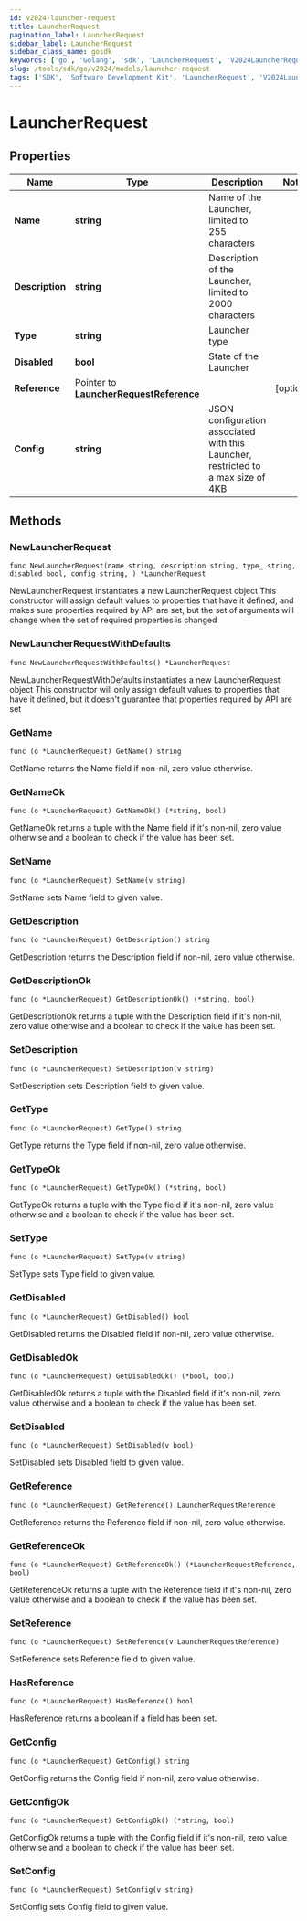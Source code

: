 ```yaml
---
id: v2024-launcher-request
title: LauncherRequest
pagination_label: LauncherRequest
sidebar_label: LauncherRequest
sidebar_class_name: gosdk
keywords: ['go', 'Golang', 'sdk', 'LauncherRequest', 'V2024LauncherRequest'] 
slug: /tools/sdk/go/v2024/models/launcher-request
tags: ['SDK', 'Software Development Kit', 'LauncherRequest', 'V2024LauncherRequest']
---
```


# LauncherRequest

## Properties

Name | Type | Description | Notes
------------ | ------------- | ------------- | -------------
**Name** | **string** | Name of the Launcher, limited to 255 characters | 
**Description** | **string** | Description of the Launcher, limited to 2000 characters | 
**Type** | **string** | Launcher type | 
**Disabled** | **bool** | State of the Launcher | 
**Reference** | Pointer to [**LauncherRequestReference**](launcher-request-reference) |  | [optional] 
**Config** | **string** | JSON configuration associated with this Launcher, restricted to a max size of 4KB  | 

## Methods

### NewLauncherRequest

`func NewLauncherRequest(name string, description string, type_ string, disabled bool, config string, ) *LauncherRequest`

NewLauncherRequest instantiates a new LauncherRequest object
This constructor will assign default values to properties that have it defined,
and makes sure properties required by API are set, but the set of arguments
will change when the set of required properties is changed

### NewLauncherRequestWithDefaults

`func NewLauncherRequestWithDefaults() *LauncherRequest`

NewLauncherRequestWithDefaults instantiates a new LauncherRequest object
This constructor will only assign default values to properties that have it defined,
but it doesn't guarantee that properties required by API are set

### GetName

`func (o *LauncherRequest) GetName() string`

GetName returns the Name field if non-nil, zero value otherwise.

### GetNameOk

`func (o *LauncherRequest) GetNameOk() (*string, bool)`

GetNameOk returns a tuple with the Name field if it's non-nil, zero value otherwise
and a boolean to check if the value has been set.

### SetName

`func (o *LauncherRequest) SetName(v string)`

SetName sets Name field to given value.


### GetDescription

`func (o *LauncherRequest) GetDescription() string`

GetDescription returns the Description field if non-nil, zero value otherwise.

### GetDescriptionOk

`func (o *LauncherRequest) GetDescriptionOk() (*string, bool)`

GetDescriptionOk returns a tuple with the Description field if it's non-nil, zero value otherwise
and a boolean to check if the value has been set.

### SetDescription

`func (o *LauncherRequest) SetDescription(v string)`

SetDescription sets Description field to given value.


### GetType

`func (o *LauncherRequest) GetType() string`

GetType returns the Type field if non-nil, zero value otherwise.

### GetTypeOk

`func (o *LauncherRequest) GetTypeOk() (*string, bool)`

GetTypeOk returns a tuple with the Type field if it's non-nil, zero value otherwise
and a boolean to check if the value has been set.

### SetType

`func (o *LauncherRequest) SetType(v string)`

SetType sets Type field to given value.


### GetDisabled

`func (o *LauncherRequest) GetDisabled() bool`

GetDisabled returns the Disabled field if non-nil, zero value otherwise.

### GetDisabledOk

`func (o *LauncherRequest) GetDisabledOk() (*bool, bool)`

GetDisabledOk returns a tuple with the Disabled field if it's non-nil, zero value otherwise
and a boolean to check if the value has been set.

### SetDisabled

`func (o *LauncherRequest) SetDisabled(v bool)`

SetDisabled sets Disabled field to given value.


### GetReference

`func (o *LauncherRequest) GetReference() LauncherRequestReference`

GetReference returns the Reference field if non-nil, zero value otherwise.

### GetReferenceOk

`func (o *LauncherRequest) GetReferenceOk() (*LauncherRequestReference, bool)`

GetReferenceOk returns a tuple with the Reference field if it's non-nil, zero value otherwise
and a boolean to check if the value has been set.

### SetReference

`func (o *LauncherRequest) SetReference(v LauncherRequestReference)`

SetReference sets Reference field to given value.

### HasReference

`func (o *LauncherRequest) HasReference() bool`

HasReference returns a boolean if a field has been set.

### GetConfig

`func (o *LauncherRequest) GetConfig() string`

GetConfig returns the Config field if non-nil, zero value otherwise.

### GetConfigOk

`func (o *LauncherRequest) GetConfigOk() (*string, bool)`

GetConfigOk returns a tuple with the Config field if it's non-nil, zero value otherwise
and a boolean to check if the value has been set.

### SetConfig

`func (o *LauncherRequest) SetConfig(v string)`

SetConfig sets Config field to given value.



